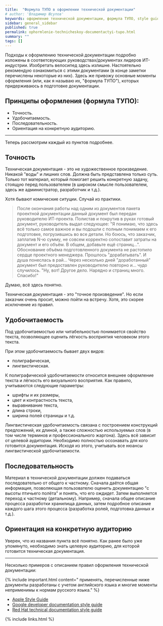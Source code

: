 ```yaml
---
title:  "Формула ТУПО в оформлении технической документации"
# author: 'Владимир Юсупов'
keywords: оформление технической документации, формула ТУПО, style guide, developer documentation style guide, технический писатель москва
sidebar: general_sidebar
published: true
permalink: ophormlenie-technicheskoy-documentactyi-tupo.html
summary: ""
tags: []
---
```


Подходы к оформлению технической документации подробно изложены в соответсвующих руководствах/документах лидеров ИТ-индустрии. Изобретать велосипед здесь излишне. Настоятельно рекомендую ознакомиться с этими документами (в конце заметки перечислены некоторые из них). 
Здесь же привожу основные моменты оформления (или, как я называю их, "формула ТУПО"), которых придерживаюсь в подготовке документации.

## Принципы оформления (формула ТУПО):

- Точность.
- Удобочитаемость.
- Последовательность.
- Ориентация на конкретную аудиторию.

***

Теперь рассмотрим каждый из пунктов подробнее.

## Точность

Техническая документация - это не художественное произведение. Никакой "воды" и лишних слов. Должна быть представлена только суть. Только тот материал, который помогает решить конкретную задачу, стоящую перед пользователем (в широком смысле пользователем, здесь же администратор, разработчик и т.д.). 

Хотя бывают комические ситуции. Случай из практики.

> После окончания работы над одним из документов пакета проектной документации данный документ был передан руководителю ИТ-проекта. Полистав и покрутив в руках готовый документ, руководитель выдал следующее: "Я понимаю, что здесь всё только самое важное и вы подошли с полным понимаем к его подготовке, погрузившись во все детали. Но боюсь, что заказчик, заплатив N-ю сумму, не совсем корректно сопоставит затраты на документ и его объём. В общем, добавьте ещё страниц...". Обоснование объёма подготовленного документа не растопило сердце проектного менеджера. Прошлось "дорабатывать". И душа понеслась в рай... Через несколько дней "доработанный" документ был предоставлен руководителю повторно и... чудо случилось. "Ну, вот! Другое дело. Нарядно и страниц много. Спасибо!"

Думаю, всё здесь понятно.

Техническая документация - это "точное произведение". Но если заказчик очень просит, можно пойти на встречу. Хотя, это скорее исключение из правил.

## Удобочитаемость

Под удобочитаемостью или читабельностью понимается свойство текста, позволяющее оценить лёгкость восприятия человеком этого текста.

При этом удобочитаемость бывает двух видов:

- полиграфическая,
- лингвистическая.

К полиграфической удобочитаемости относится внешнее оформление текста и лёгкость его визуального восприятия. Как правило, учитываются следующие параметры: 

- шрифты и их размеры,
- цвет и контрастность текста,
- выравнивание текста,
- длина строки,
- ширина полей страницы и т.д.

Лингвистическая удобочитаемость связана с построением конструкций предложений, их длиной, а также сложностью используемых слов (в том числе терминов и профессионального жаргона). Здесь всё зависит от целевой аудитории. Необходимо полностью осознавать для кого готовится документация. Исходя из этого, учитывать все нюансы лингвистической удобочитаемости.

## Последовательность

Материал в технической документации должен подаваться последовательно от общего к частному. Сначала даётся общая информация, позволяющая пользователю оценить документацию "с высоты птичьего полёта" и понять, что его ождидет. Затем выполняется переход к частному (детальному). Например, сначала общее описание процесса разработки хранилища данных, затем подробное описание каждого шага этого процесса (разработка ролей, подготовка данных и т.д.).

## Ориентация на конкретную аудиторию

Уверен, что из названия пункта всё понятно. Как ранее было уже упомянуто, необходимо знать целевую аудиторию, для которой готовится техническая документация.

***

Несколько примеров с описанием правил оформления технической документации:

{% include important.html content=" применять, перечисленные ниже документы разработаны с учетом английского языка и многие моменты неприменимы к нормам русского языка." %}

- [Apple Style Guide](https://help.apple.com/applestyleguide/)
- [Google developer documentation style guide](https://developers.google.com/style)
- [Red Hat technical documentation style guide](https://stylepedia.net/)

{% include links.html %}
